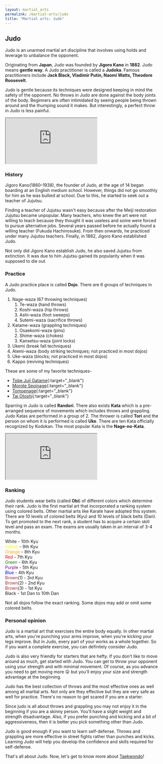 ```yaml
---
layout: martial_arts
permalink: /martial-arts/judo
title: "Martial arts: Judo"
---
```


## Judo

Judo is an unarmed martial art discipline that involves using holds and leverage to unbalance the opponent. 

Originating from **Japan**, Judo was founded by **Jigoro Kano** in **1882**. Judo means **gentle way**. A Judo practitioner is called a **Judoka**. Famous practitioners include **Jack Black, Vladimir Putin, Naomi Watts, Theodore Roosevelt**.

Judo is gentle because its techniques were designed keeping in mind the safety of the opponent. No throws in Judo are done against the body joints of the body. Beginners are often intimidated by seeing people being thrown around and the thumping sound it makes. But interestingly, a perfect throw in Judo is less painful. 

<div class="embed-responsive embed-responsive-16by9">
	<iframe class="embed-responsive-item" src="https://www.youtube.com/embed/FI8qVPQDL7g"></iframe> 
</div>

### History

Jigoro Kano(1860–1938), the founder of Judo, at the age of 14 began boarding at an English medium school. However, things did not go smoothly for him as he was bullied at school. Due to this, he started to seek out a teacher of Jujutsu.

Finding a teacher of Jujutsu wasn't easy because after the Meiji restoration Jujutsu became unpopular. Many teachers, who knew the art were not willing to teach because they thought it was useless and some were forced to pursue alternative jobs. Several years passed before he actually found a willing teacher (Fukuda Hachinosuke). From then onwards, he practiced under many Jujutsu teachers. Finally, in 1882, Jigoro Kano established Judo.

Not only did Jigoro Kano establish Judo, he also saved Jujutsu from extinction. It was due to him Jujutsu gained its popularity when it was supposed to die out.

### Practice

A Judo practice place is called **Dojo**. There are 6 groups of techniques in Judo.
1. Nage-waza (67 throwing techniques)
	1. Te-waza (hand throws)
	2. Koshi-waza (hip throws)
	3. Ashi-waza (foot sweeps)
	4. Sutemi-waza (sacrifice throws)
2. Katame-waza (grappling techniques)
	1. Osaekomi-waza (pins)
	2. Shime-waza (chokes)
	3. Kansetsu-waza (joint locks)
3. Ukemi (break fall techniques)
4. Atemi-waza (body striking techniques; not practiced in most dojos)
5. Uke-waza (blocks; not practiced in most dojos)
6. Kappo (reviving techniques)

These are some of my favorite techniques- 
* [Tobe Juji Gatame](https://www.youtube.com/watch?v=3QlUuXkTnMY){:target="_blank"}  
* [Morote Seoinage](https://www.youtube.com/watch?v=ioVYXB7Z-sw){:target="_blank"}
* [Tomoenage](https://www.youtube.com/watch?v=tOIbQ2cXRHU){:target="_blank"}
* [Tai Otoshi](https://www.youtube.com/watch?v=4IpweRu1KB0){:target="_blank"}

Sparring in Judo is called **Randori**. There also exists **Kata** which is a pre-arranged sequence of movements which includes throws and grappling. Judo Katas are performed in a group of 2. The thrower is called **Tori** and the person on whom it is performed is called **Uke**. There are ten Kata officially recognized by Kodokan. The most popular Kata is the **Nage-no-Kata**.

<div class="embed-responsive embed-responsive-16by9">
	<iframe class="embed-responsive-item" src="https://www.youtube.com/embed/YOcVfmmMBLY"></iframe> 
</div>

### Ranking

Judo students wear belts (called **Obi**) of different colors which determine their rank. Judo is the first martial art that incorporated a ranking system using colored belts. Other martial arts like Karate have adopted this system. There are 10 levels of colored belts (Kyu) and 10 levels of black belts (Dan). To get promoted to the next rank, a student has to acquire a certain skill level and pass an exam. The exams are usually taken in an interval of 3-4 months.

White - 10th Kyu  
<span style="color:#f4fc00">Yellow</span> - 9th Kyu  
<span style="color:orange">Orange</span> - 8th Kyu  
<span style="color:red">Red</span> - 7th Kyu  
<span style="color:green">Green</span> - 6th Kyu  
<span style="color:purple">Purple</span> - 5th Kyu  
<span style="color:blue">Blue</span> - 4th Kyu  
<span style="color:brown">Brown</span>(1) - 3rd Kyu  
<span style="color:brown">Brown</span>(2) - 2nd Kyu  
<span style="color:brown">Brown</span>(3) - 1st Kyu  
Black - 1st Dan to 10th Dan

Not all dojos follow the exact ranking. Some dojos may add or omit some colored belts.

### Personal opinion

Judo is a martial art that exercises the entire body equally. In other martial arts, when you're punching your arms improve, when you're kicking your legs improve. But in Judo, every part of your works as a whole together. So if you want a complete exercise, you can definitely consider Judo.

Judo is also very friendly for starters that are hefty. If you don't like to move around as much, get started with Judo. You can get to throw your opponent using your strength and with minimal movement. Of course, as you advance you need to get moving more :stuck_out_tongue: but you'll enjoy your size and strength advantage at the beginning.

Judo has the best collection of throws and the most effective ones as well among all martial arts. Not only are they effective but they are very safe as well for practice. There's no reason to get scared if you are a starter.

Since judo is all about throws and grappling you may not enjoy it in the beginning if you are a skinny person. You'll have a slight weight and strength disadvantage. Also, if you prefer punching and kicking and a bit of aggressiveness, then it is better you pick something other than Judo. 

Judo is good enough if you want to learn self-defense. Throws and grappling are more effective in street fights rather than punches and kicks. Learning Judo will help you develop the confidence and skills required for self-defense.

That's all about Judo. Now, let's get to know more about [Taekwondo](taekwondo)!

